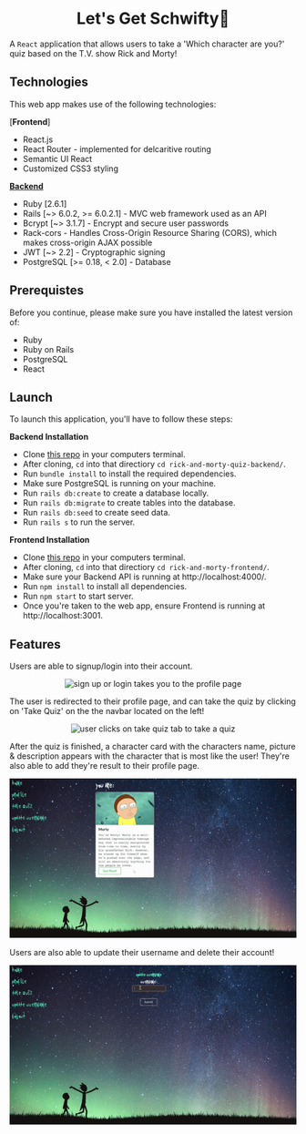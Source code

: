 <h1 align="center">Let's Get Schwifty🧪</h1>

A `React` application that allows users to take a 'Which character are you?' quiz based on the T.V. show Rick and Morty!

## Technologies
This web app makes use of the following technologies:

[**Frontend**]
- React.js
- React Router - implemented for delcaritive routing
- Semantic UI React
- Customized CSS3 styling

[**Backend**](https://github.com/rlc900/rick-and-morty-quiz-backend)
- Ruby [2.6.1]
- Rails [~> 6.0.2, >= 6.0.2.1] - MVC web framework used as an API
- Bcrypt [~> 3.1.7] - Encrypt and secure user passwords
- Rack-cors - Handles Cross-Origin Resource Sharing (CORS), which makes cross-origin AJAX possible
- JWT [~> 2.2] - Cryptographic signing
- PostgreSQL [>= 0.18, < 2.0] - Database

## Prerequistes
Before you continue, please make sure you have installed the latest version of:
- Ruby
- Ruby on Rails
- PostgreSQL
- React

## Launch
To launch this application, you'll have to follow these steps:

**Backend Installation**
- Clone [this repo](https://github.com/rlc900/rick-and-morty-quiz-backend.git) in your computers terminal.
- After cloning, `cd` into that directiory `cd rick-and-morty-quiz-backend/`.
- Run `bundle install` to install the required dependencies.
- Make sure PostgreSQL is running on your machine.
- Run `rails db:create` to create a database locally.
- Run `rails db:migrate` to create tables into the database.
- Run `rails db:seed` to create seed data.
- Run `rails s` to run the server.

**Frontend Installation**
- Clone [this repo](https://github.com/rlc900/rick-and-morty-quiz-frontend.git) in your computers terminal.
- After cloning, `cd` into that directiory `cd rick-and-morty-frontend/`.
- Make sure your Backend API is running at http://localhost:4000/.
- Run `npm install` to install all dependencies.
- Run `npm start` to start server.
- Once you're taken to the web app, ensure Frontend is running at http://localhost:3001.

## Features
Users are able to signup/login into their account.

<p align="center">
<img src="gif1.gif"
     alt="sign up or login takes you to the profile page"
     style="max-width: 100%" />
</p>

The user is redirected to their profile page, and can take the quiz by clicking on 'Take Quiz' on the the navbar located on the left!

<p align="center">
<img src="gif2.gif"
     alt="user clicks on take quiz tab to take a quiz"
     style="max-width: 100%" />
</p>

After the quiz is finished, a character card with the characters name, picture & description appears with the character that is most like the user! They're also able to add they're result to their profile page. 

<p align="center">
<img src="gif3.gif"
     alt="a result card is rendered with a button that adds to the users profile page"
     style="max-width: 100%" />
</p>

Users are also able to update their username and delete their account!

<p align="center">
<img src="gif4.gif"
     alt="users can update and delete their account"
     style="max-width: 100%" />
</p>

